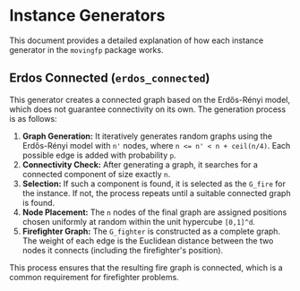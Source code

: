 # Instance Generators

This document provides a detailed explanation of how each instance generator in the `movingfp` package works.

## Erdos Connected (`erdos_connected`)

This generator creates a connected graph based on the Erdős-Rényi model, which does not guarantee connectivity on its own. The generation process is as follows:

1.  **Graph Generation:** It iteratively generates random graphs using the Erdős-Rényi model with `n'` nodes, where `n <= n' < n + ceil(n/4)`. Each possible edge is added with probability `p`.
2.  **Connectivity Check:** After generating a graph, it searches for a connected component of size exactly `n`.
3.  **Selection:** If such a component is found, it is selected as the `G_fire` for the instance. If not, the process repeats until a suitable connected graph is found.
4.  **Node Placement:** The `n` nodes of the final graph are assigned positions chosen uniformly at random within the unit hypercube `[0,1]^d`.
5.  **Firefighter Graph:** The `G_fighter` is constructed as a complete graph. The weight of each edge is the Euclidean distance between the two nodes it connects (including the firefighter's position).

This process ensures that the resulting fire graph is connected, which is a common requirement for firefighter problems.